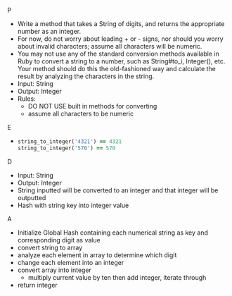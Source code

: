 P 

- Write a method that takes a String of digits, and returns the appropriate number as an integer. 
- For now, do not worry about leading + or - signs, nor should you worry about invalid characters; assume all characters will be numeric.
- You may not use any of the standard conversion methods available in Ruby to convert a string to a number, such as String#to_i, Integer(), etc. Your method should do this the old-fashioned way and calculate the result by analyzing the characters in the string.
- Input: String
- Output: Integer
- Rules:
  - DO NOT USE built in methods for converting
  - assume all characters to be numeric

E

- ```ruby
  string_to_integer('4321') == 4321
  string_to_integer('570') == 570
  ```

D

- Input: String
- Output: Integer
- String inputted will be converted to an integer and that integer will be outputted
- Hash with string key into integer value

A

- Initialize Global Hash containing each numerical string as key and corresponding digit as value
- convert string to array
- analyze each element in array to determine which digit
- change each element into an integer
- convert array into integer
  - multiply current value by ten then add integer, iterate through
- return integer